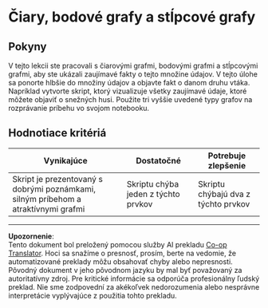 <!--
CO_OP_TRANSLATOR_METADATA:
{
  "original_hash": "0ea21b6513df5ade7419c6b7d65f10b1",
  "translation_date": "2025-08-26T17:13:49+00:00",
  "source_file": "3-Data-Visualization/R/09-visualization-quantities/assignment.md",
  "language_code": "sk"
}
-->
# Čiary, bodové grafy a stĺpcové grafy

## Pokyny

V tejto lekcii ste pracovali s čiarovými grafmi, bodovými grafmi a stĺpcovými grafmi, aby ste ukázali zaujímavé fakty o tejto množine údajov. V tejto úlohe sa ponorte hlbšie do množiny údajov a objavte fakt o danom druhu vtáka. Napríklad vytvorte skript, ktorý vizualizuje všetky zaujímavé údaje, ktoré môžete objaviť o snežných husi. Použite tri vyššie uvedené typy grafov na rozprávanie príbehu vo svojom notebooku.

## Hodnotiace kritériá

Vynikajúce | Dostatočné | Potrebuje zlepšenie
--- | --- | --- |
Skript je prezentovaný s dobrými poznámkami, silným príbehom a atraktívnymi grafmi | Skriptu chýba jeden z týchto prvkov | Skriptu chýbajú dva z týchto prvkov

---

**Upozornenie**:  
Tento dokument bol preložený pomocou služby AI prekladu [Co-op Translator](https://github.com/Azure/co-op-translator). Hoci sa snažíme o presnosť, prosím, berte na vedomie, že automatizované preklady môžu obsahovať chyby alebo nepresnosti. Pôvodný dokument v jeho pôvodnom jazyku by mal byť považovaný za autoritatívny zdroj. Pre kritické informácie sa odporúča profesionálny ľudský preklad. Nie sme zodpovední za akékoľvek nedorozumenia alebo nesprávne interpretácie vyplývajúce z použitia tohto prekladu.